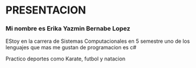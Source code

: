 # PRESENTACION
### Mi nombre es Erika Yazmin Bernabe Lopez
EStoy en la carrera de Sistemas Computacionales en 5 semestre uno de los lenguajes que mas me gustan de programacion es c#

Practico deportes como Karate, futbol y natacion
